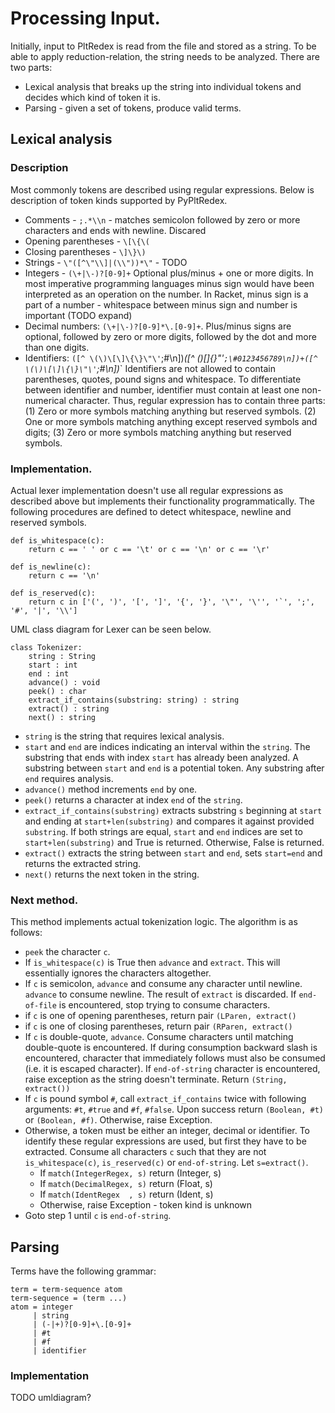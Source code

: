 # Processing Input.
Initially, input to PltRedex is read from the file and stored as a string. To be able to apply reduction-relation, the string needs to be analyzed. There are two parts:

* Lexical analysis that breaks up the string into individual tokens and decides which kind of token it is.
* Parsing - given a set of tokens, produce valid terms.

## Lexical analysis

### Description

Most commonly tokens are described using regular expressions. Below is description of token kinds supported by PyPltRedex.
* Comments - `;.*\\n`  - matches semicolon followed by zero or more characters and ends with newline. Discared
* Opening parentheses - `\[\{\(`
* Closing parentheses - `\]\}\)`
* Strings - `\"([^\"\\]|(\\"))*\"`  - TODO
* Integers - `(\+|\-)?[0-9]+` Optional plus/minus + one or more digits. In most imperative programming languages minus sign would have been interpreted as an operation on the number. In Racket, minus sign is a part of a number - whitespace between minus sign and number is important (TODO expand)
* Decimal numbers: `(\+|\-)?[0-9]*\.[0-9]+`. Plus/minus signs are optional, followed by zero or more digits, followed by the dot and more than one digits. 
* Identifiers:  `([^ \(\)\[\]\{\}\"\'`;\#\n])*([^ \(\)\[\]\{\}\"\'`;\#0123456789\n])+([^ \(\)\[\]\{\}\"\'`;\#\n])*` Identifiers are not allowed to contain parentheses, quotes, pound signs and whitespace. To differentiate between identifier and number, identifier must contain at least one non-numerical character. Thus, regular expression has to contain three parts:  (1) Zero or more symbols matching anything but reserved symbols. (2) One or more symbols matching anything except reserved symbols and digits; (3) Zero or more symbols matching anything but reserved symbols.

### Implementation.

Actual lexer implementation doesn't use all regular expressions as described above but implements their functionality programmatically. The following procedures are defined to detect whitespace, newline and reserved symbols.

```
def is_whitespace(c):
    return c == ' ' or c == '\t' or c == '\n' or c == '\r'

def is_newline(c):
    return c == '\n'

def is_reserved(c): 
    return c in ['(', ')', '[', ']', '{', '}', '\"', '\'', '`', ';', '#', '|', '\\']
```


UML class diagram for Lexer can be seen below.

```
class Tokenizer:
	string : String
	start : int
	end : int
	advance() : void
	peek() : char
	extract_if_contains(substring: string) : string
	extract() : string
	next() : string
```

* `string` is the string that requires lexical analysis.
* `start` and `end` are indices indicating an interval within the `string`. The substring that ends with index `start` has already been analyzed. A substring between `start` and `end` is a potential token. Any substring after `end` requires analysis.
* `advance()` method increments `end` by one.
* `peek()` returns a character at index `end` of the `string`.
* `extract_if_contains(substring)` extracts substring `s` beginning at `start` and ending at `start+len(substring)` and compares it against provided `substring`. If both strings are equal, `start` and `end` indices are set to `start+len(substring)` and True is returned. Otherwise, False is returned.
* `extract()` extracts the string between `start` and `end`, sets `start=end` and returns the extracted string.
* `next()` returns the next token in the string. 

### Next method.
This method implements actual tokenization logic. The algorithm is as follows:

* `peek` the character `c`.
* If `is_whitespace(c)` is True then `advance` and `extract`. This will essentially ignores the characters altogether.
* If `c` is semicolon, `advance` and consume any character until newline. `advance` to consume newline. The result of `extract` is discarded. If `end-of-file` is encountered, stop trying to consume characters.
* if `c` is one of opening parentheses, return pair `(LParen, extract()`
* if `c` is one of closing parentheses, return pair `(RParen, extract()`
* If `c` is double-quote, `advance`. Consume characters until matching double-quote is encountered. If during consumption backward slash is encountered, character that immediately follows must also be consumed (i.e. it is escaped character). If `end-of-string` character is encountered, raise exception as the string doesn't terminate. Return `(String, extract())`
* If `c` is pound symbol `#`, call `extract_if_contains` twice with following arguments: `#t`, `#true` and `#f`, `#false`. Upon success return `(Boolean, #t)` or `(Boolean, #f)`. Otherwise, raise Exception.
* Otherwise, a token must be either an integer, decimal or identifier. To identify these regular expressions are used, but first they have to be extracted. Consume all characters `c` such that they are not `is_whitespace(c)`, `is_reserved(c)` or `end-of-string`. Let `s=extract()`. 
	* If `match(IntegerRegex, s)` return (Integer, s)
	* If `match(DecimalRegex, s)` return (Float, s)
	* If `match(IdentRegex  , s)` return (Ident, s)
	* Otherwise, raise Exception - token kind is unknown
* Goto step 1 until `c` is `end-of-string`.

## Parsing

Terms have the following grammar:

```
term = term-sequence atom
term-sequence = (term ...) 
atom = integer 
	 | string
	 | (-|+)?[0-9]+\.[0-9]+
	 | #t
	 | #f
	 | identifier
```


### Implementation

TODO umldiagram?



